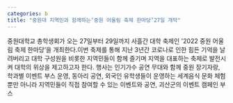 ```yaml
---
categories: b
title: "중원대 지역민과 함께하는‘중원 어울림 축제 한마당’27일 개막"
---
```

중원대학교 총학생회가 오는 27일부터 29일까지 사흘간 대학 축제인 &#39;2022 중원 어울림 축제 한마당&rsquo;을 개최한다.이번 축제를 통해 지난 3년간 코로나로 인한 힘든 기억을 날려버리고 대학 구성원을 비롯한 지역민들이 함께 즐기며 지역을 대표하는 축제로 발전시켜 대학의 위상을 제고하고자 한다. 행사는 인기가수 공연 무대와 함께 중원 장기자랑, 학과별 이벤트 부스 운영, 동아리 공연, 외국인 유학생들이 운영하는 세계음식 문화 체험 뿐만 아니라 지역민들이 직접 참여할 수 있는 이벤트와 공연, 괴산군의 이벤트 캠페인 부스